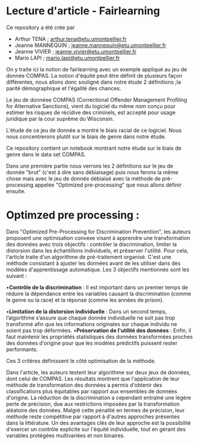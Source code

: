 # Lecture d'article - Fairlearning
Ce repository a été crée par 
- Arthur TENA ; arthur.tena@etu.umontpellier.fr
- Jeanne MANNEQUIN ; jeanne.mannequin@etu.umontpellier.fr
- Jeanne VIVIER ; jeanne.vivier@etu.umontpellier.fr
- Mario LAPI ; mario.lapi@etu.umontpellier.fr

On y traite ici la notion de fairlearning avec un exemple appliqué au jeu de donnée COMPAS.
La notion d'équité peut être définit de plusieurs façon différentes, nous allons donc souligné dans notre étude 2 définitions ;la parité démographique  et l'égalité des chances.

Le jeu de donnéee COMPAS (Correctional Offender Management Profiling for
Alternative Sanctions), vient du logiciel du même nom conçu pour estimer les risques de récidive des criminels, est
accepté pour usage juridique par la cour suprême du Wisconsin.

L'étude de ce jeu de donnée a montré le biais racial de ce logiciel. Nous nous concentrerons plutôt sur le biais de genre dans notre étude.


Ce repository contient un notebook montrant notre étude sur le biais de genre dans le data set COMPAS.

Dans une première partie nous verrons les 2 définitions sur le jeu de donnée "brut" (c'est à dire sans débiaisage) puis nous ferons la même chose mais avec le jeu de donnée débiaisé avec la méthode de pré-processing appelée "Optimized pre-processing" que nous allons définir ensuite.

# Optimzed pre processing :
Dans "Optimized Pre-Processing for Discrimination Prevention", les auteurs proposent une optimisation convexe visant à apprendre une transformation des données avec trois objectifs : contrôler la discrimination, limiter la distorsion dans les échantillons individuels, et préserver l'utilité. 
Pour cela, l'article traite d'un algorithme de pré-traitement organisé. C'est une méthode consistant à ajuster les données avant de les utiliser dans des modèles d'apprentissage automatique. Les 3 objectifs mentionnés sont les suivant   : 

•**Contrôle de la discrimination** : Il est important dans un premier temps de réduire la dépendance entre les variables causant la discrimination (comme le genre ou la race) et la réponse (comme les années de prison).

•**Limitation de la distorsion individuelle** : Dans un second temps, l’algorithme s’assure que chaque donnée individuelle ne soit pas trop transformé afin que les informations originales sur chaque individu ne soient pas trop déformées.
•**Préservation de l'utilité des données** : Enfin, il faut maintenir les propriétés statistiques des données transformées proches des données d'origine pour que les modèles prédictifs puissent rester performants.

Ces 3 critères définissent le côté optimisation de la méthode.

Dans l'article, les auteurs testent leur algorithme sur deux jeux de données, dont celui de COMPAS. Les résultats montrent que l'application de leur méthode de transformation des données a permis d'obtenir des classifications plus équitables par rapport aux ensembles de données d'origine. La réduction de la discrimination a cependant entraîné une légère perte de précision, due aux restrictions imposées par la transformation aléatoire des données. Malgré cette pénalité en termes de précision, leur méthode reste compétitive par rapport à d'autres approches présentes dans la littérature. Un des avantages clés de leur approche est la possibilité d'exercer un contrôle explicite sur l'équité individuelle, tout en gérant des variables protégées multivariées et non binaires.
